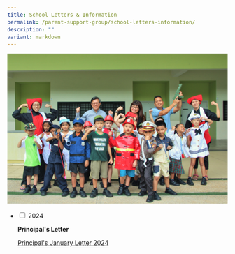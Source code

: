 ```yaml
---
title: School Letters & Information
permalink: /parent-support-group/school-letters-information/
description: ""
variant: markdown
---
```

<img src="/images/For-Parents-General-Information2.png">
<ul class="jekyllcodex_accordion">
<li>
<input type="checkbox" id="accordion1">
<label for="accordion1">2024</label>
<div>
<p><strong>Principal's Letter</strong></p>
<p><a href="/files/P's%20Letter/2024_01_Principal.pdf">Principal's January Letter 2024</a></p>
	
</div></li></ul>